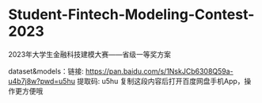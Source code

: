 # Student-Fintech-Modeling-Contest-2023
2023年大学生金融科技建模大赛——省级一等奖方案

dataset&models：链接: https://pan.baidu.com/s/1NskJCb6308Q59a-u4b7j8w?pwd=u5hu 提取码: u5hu 复制这段内容后打开百度网盘手机App，操作更方便哦
